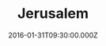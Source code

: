 ---
title: "Jerusalem"
image: "https://i.imgur.com/MuLYIpM.jpg"
date: "2016-01-31T09:30:00.000Z"
video:
  type: "vimeo"
  id: 153691654
speaker:
  name: "Rob Yanike"
  permalink: "rob-yanike"
series: "all-aboard"
---